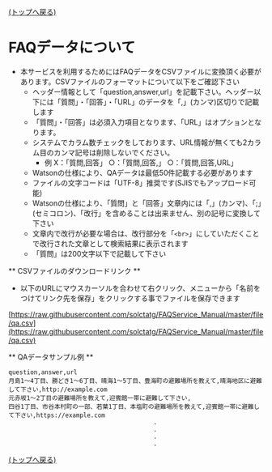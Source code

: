[(トップへ戻る)](https://github.com/solctatg/FAQService_Manual)
# FAQデータについて
- 本サービスを利用するためにはFAQデータをCSVファイルに変換頂く必要があります。CSVファイルのフォーマットについて以下をご確認下さい
    - ヘッダー情報として「question,answer,url」を記載下さい。ヘッダー以下には「質問」・「回答」・「URL」のデータを「,」(カンマ)区切りで記載します
    - 「質問」・「回答」は必須入力項目となります、「URL」はオプションとなります。
    - システムでカラム数チェックをしております、URL情報が無くても2カラム目のカンマ記号は削除しないでください。
      - 例 X：「質問,回答」 ○：「質問,回答,」 ○：「質問,回答,URL」
    - Watsonの仕様により、QAデータは最低50件記載する必要があります
    - ファイルの文字コードは「UTF-8」推奨です(SJISでもアップロード可能)
    - Watsonの仕様により、「質問」と「回答」文章内には「,」(カンマ)、「;」(セミコロン)、「改行」を含めることは出来ません、別の記号に変換して下さい
    - 文章内で改行が必要な場合は、改行部分を「```<br>```」にしていただくことで改行された文章として検索結果に表示されます
    - 「質問」は200文字以下で記載して下さい

** CSVファイルのダウンロードリンク **

- 以下のURLにマウスカーソルを合わせて右クリック、メニューから「名前をつけてリンク先を保存」をクリックする事でファイルを保存できます

[https://raw.githubusercontent.com/solctatg/FAQService_Manual/master/file/qa.csv](https://raw.githubusercontent.com/solctatg/FAQService_Manual/master/file/qa.csv)

** QAデータサンプル例 **
```
question,answer,url
月島1～4丁目、勝どき1～6丁目、晴海1～5丁目、豊海町の避難場所を教えて,晴海地区に避難して下さい,http://example.com
元赤坂1～2丁目の避難場所を教えて,迎賓館一帯に避難して下さい,
四谷1丁目、市谷本村町の一部、若葉1丁目、本塩町の避難場所を教えて,迎賓館一帯に避難して下さい,https://example.com
                                        .
                                        .
                                        .
                                        .
```

[(トップへ戻る)](https://github.com/solctatg/FAQService_Manual)